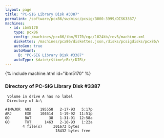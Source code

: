 ```yaml
---
layout: page
title: "PC-SIG Library Disk #3387"
permalink: /software/pcx86/sw/misc/pcsig/3000-3999/DISK3387/
machines:
  - id: ibm5170
    type: pcx86
    config: /machines/pcx86/ibm/5170/cga/1024kb/rev3/machine.xml
    diskettes: /machines/pcx86/diskettes.json,/disks/pcsigdisks/pcx86/diskettes.json
    autoGen: true
    autoMount:
      B: "PC-SIG Library Disk #3387"
    autoType: $date\r$time\rB:\rDIR\r
---
```


{% include machine.html id="ibm5170" %}

### Directory of PC-SIG Library Disk #3387

     Volume in drive A has no label
     Directory of A:\

    #1MAJOR  A02    195558   2-17-93   5:17p
    ARJ      EXE    104614   1-19-92  11:51p
    GO       BAT        38   1-31-91  12:58a
    GO       TXT      1463   2-18-93   1:22a
            4 file(s)     301673 bytes
                           18432 bytes free
